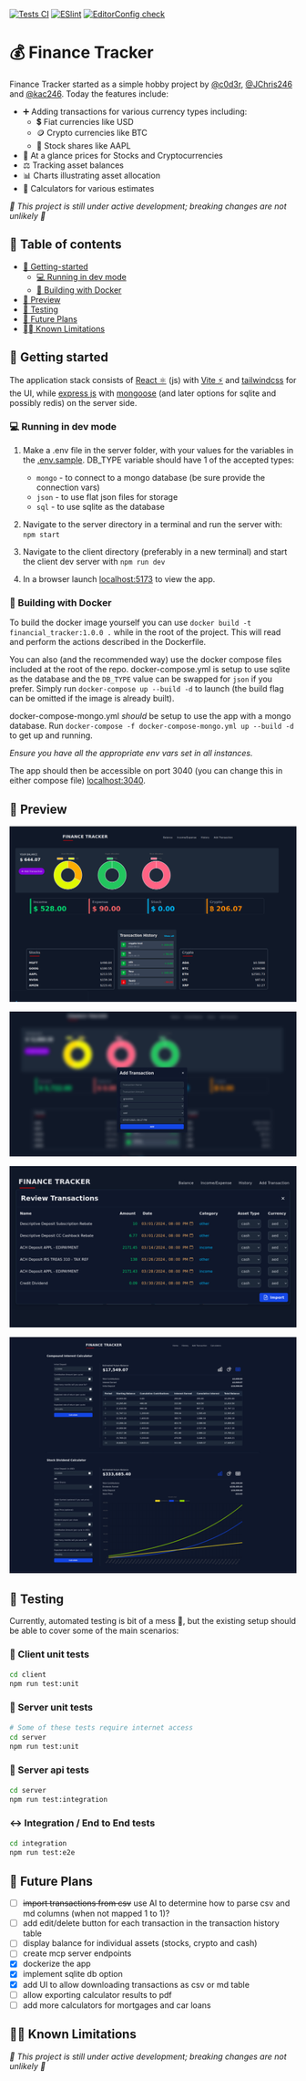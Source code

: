 [![Tests CI](https://github.com/JChris246/financial_tracker/actions/workflows/test.yml/badge.svg)](https://github.com/JChris246/financial_tracker/actions/workflows/test.yml)
[![ESlint](https://github.com/JChris246/financial_tracker/actions/workflows/lint.yml/badge.svg)](https://github.com/JChris246/financial_tracker/actions/workflows/lint.yml)
[![EditorConfig check](https://github.com/JChris246/financial_tracker/actions/workflows/editor-config-check.yml/badge.svg)](https://github.com/JChris246/financial_tracker/actions/workflows/editor-config-check.yml)

# 💰 Finance Tracker

Finance Tracker started as a simple hobby project by [@c0d3r](https://github.com/c0d3rJ), [@JChris246](https://github.com/JChris246) and [@kac246](https://github.com/kac246).
Today the features include: 

- ➕ Adding transactions for various currency types including:
    - 💲 Fiat currencies like USD
    - 🪙 Crypto currencies like BTC
    - 🤝 Stock shares like AAPL
- 👀 At a glance prices for Stocks and Cryptocurrencies
- ⚖️ Tracking asset balances
- 📊 Charts illustrating asset allocation
- 🧮 Calculators for various estimates

*🚧 This project is still under active development; breaking changes are not unlikely 🚧*

## 📖 Table of contents

- [🚀 Getting-started](#-getting-started)
  - [💻 Running in dev mode](#-running-in-dev-mode)
  - [🐋 Building with Docker](#-building-with-docker)
- [👀 Preview](#-preview)
- [🧪 Testing](#-testing)
- [📓 Future Plans](#-future-plans)
- [⛓️‍💥 Known Limitations](#-known-limitations)

## 🚀 Getting started 

The application stack consists of [React ⚛](https://reactjs.org/) (js) with [Vite ⚡](https://vitejs.dev/) and [tailwindcss](https://tailwindcss.com/) for the UI, while [express js](https://expressjs.com/) with [mongoose](https://mongoosejs.com/) (and later options for sqlite and possibly redis) on the server side.

### 💻 Running in dev mode

1. Make a .env file in the server folder, with your values for the variables in the [.env.sample](server/.env.sample). DB_TYPE variable should have 1 of the accepted types: 
    - `mongo` - to connect to a mongo database (be sure provide the connection vars)
    - `json` - to use flat json files for storage
    - `sql` - to use sqlite as the database

2. Navigate to the server directory in a terminal and run the server with: `npm start`
3. Navigate to the client directory (preferably in a new terminal) and start the client dev server with `npm run dev`
4. In a browser launch [localhost:5173](http://localhost:5173) to view the app.

### 🐋 Building with Docker

To build the docker image yourself you can use `docker build -t financial_tracker:1.0.0 .` while in the root of the project. This will read and perform the actions described in the Dockerfile. 

You can also (and the recommended way) use the docker compose files included at the root of the repo. docker-compose.yml is setup to use sqlite as the database and the `DB_TYPE` value can be swapped for `json` if you prefer.
Simply run `docker-compose up --build -d` to launch (the build flag can be omitted if the image is already built).

docker-compose-mongo.yml *should* be setup to use the app with a mongo database. Run `docker-compose -f docker-compose-mongo.yml up --build -d` to get up and running.

*Ensure you have all the appropriate env vars set in all instances.*

The app should then be accessible on port 3040 (you can change this in either compose file) [localhost:3040](http://localhost:3040).

## 👀 Preview

![Desktop home page](previews/desktop_home.png)

![Desktop add transaction](previews/desktop_add_transaction.png)

![Import transactions](previews/import_transaction.png)

![Calculators](previews/desktop_calculators.png)

## 🧪 Testing

Currently, automated testing is bit of a mess 🫣, but the existing setup should be able to cover some of the main scenarios:

### 📏 Client unit tests

```bash
cd client
npm run test:unit
```

### 📏 Server unit tests

```bash
# Some of these tests require internet access
cd server
npm run test:unit
```

### 🎯 Server api tests

```bash
cd server
npm run test:integration
```

### ↔️ Integration / End to End tests

```bash
cd integration
npm run test:e2e
```

## 📓 Future Plans

- [ ] ~~import transactions from csv~~ use AI to determine how to parse csv and md columns (when not mapped 1 to 1)?
- [ ] add edit/delete button for each transaction in the transaction history table
- [ ] display balance for individual assets (stocks, crypto and cash)
- [ ] create mcp server endpoints
- [x] dockerize the app
- [x] implement sqlite db option
- [x] add UI to allow downloading transactions as csv or md table
- [ ] allow exporting calculator results to pdf
- [ ] add more calculators for mortgages and car loans

## ⛓️‍💥 Known Limitations

*🚧 This project is still under active development; breaking changes are not unlikely 🚧*
